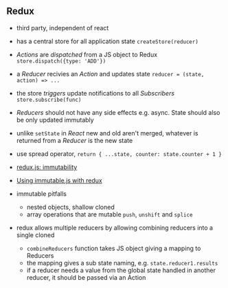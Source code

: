 ## Redux

- third party, independent of react
- has a central store for all application state `createStore(reducer)`
- *Actions* are *dispatched* from a JS object to Redux `store.dispatch({type: 'ADD'})`
- a *Reducer* recivies an *Action* and updates state `reducer = (state, action) => ...`
- the store *triggers* update notifications to all *Subscribers* `store.subscribe(func)`

- *Reducers* should not have any side effects e.g. async. State should also be only updated immutably
- unlike `setState` in *React* new and old aren't merged, whatever is returned from a *Reducer* is the new state
- use spread operator, `return { ...state, counter: state.counter + 1 }`
- [redux.js: immutability](https://redux.js.org/recipes/structuring-reducers/prerequisite-concepts#note-on-immutability-side-effects-and-mutation)
- [Using immutable.js with redux](https://redux.js.org/recipes/using-immutable.js-with-redux)
- immutable pitfalls
  - nested objects, shallow cloned
  - array operations that are mutable `push`, `unshift` and `splice`

- redux allows multiple reducers by allowing combining reducers into a single cloned
  - `combineReducers` function takes JS object giving a mapping to Reducers
  - the mapping gives a sub state naming, e.g. `state.reducer1.results`
  - if a reducer needs a value from the global state handled in another reducer, it should be passed via an Action

